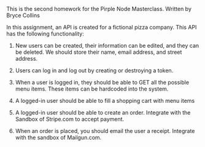 This is the second homework for the Pirple Node Masterclass. Written by Bryce Collins

In this assignment, an API is created for a fictional pizza company. This API has the following functionality:

1. New users can be created, their information can be edited, and they can be deleted. 
    We should store their name, email address, and street address.

2. Users can log in and log out by creating or destroying a token.

3. When a user is logged in, they should be able to GET all the possible menu items.
    These items can be hardcoded into the system. 

4. A logged-in user should be able to fill a shopping cart with menu items

5. A logged-in user should be able to create an order. Integrate with the Sandbox of Stripe.com to accept payment. 

6. When an order is placed, you should email the user a receipt. Integrate with the sandbox of Mailgun.com. 
